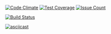 [![Code Climate](https://codeclimate.com/github/PPerminov/project-lvl1-s98/badges/gpa.svg)](https://codeclimate.com/github/PPerminov/project-lvl1-s98)
[![Test Coverage](https://codeclimate.com/github/PPerminov/project-lvl1-s98/badges/coverage.svg)](https://codeclimate.com/github/PPerminov/project-lvl1-s98)
[![Issue Count](https://codeclimate.com/github/PPerminov/project-lvl1-s98/badges/issue_count.svg)](https://codeclimate.com/github/PPerminov/project-lvl1-s98)

[![Build Status](https://travis-ci.org/PPerminov/project-lvl1-s98.svg?branch=master)](https://travis-ci.org/PPerminov/project-lvl1-s98)

[![asciicast](https://asciinema.org/a/b01im1hqesx9s2aiw4k6234nw.png)](https://asciinema.org/a/b01im1hqesx9s2aiw4k6234nw)
